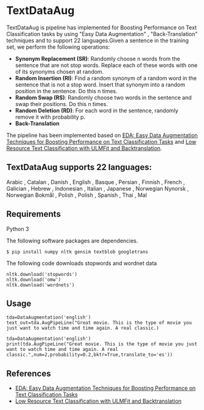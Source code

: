 # TextDataAug

TextDataAug is pipeline has implemented for Boosting Performance on
Text Classification tasks by using "Easy Data Augmentation" , "Back-Translation" techniques and to support 22 languages.Given a sentence in the training set, we perform the following operations:

* **Synonym Replacement (SR)**: Randomly choose n words from the sentence that are not stop words. Replace each of these words with one of its synonyms chosen at random.
* **Random Insertion (RI)**: Find a random synonym of a random word in the sentence that is not a stop word. Insert that synonym into a random position in the sentence. Do this n times.
* **Random Swap (RS)**: Randomly choose two words in the sentence and swap their positions. Do this n times.
* **Random Deletion (RD)**: For each word in the sentence, randomly remove it with probability p.
* **Back-Translation**

The pipeline has been implemented based on [EDA: Easy Data Augmentation Techniques for Boosting Performance on Text Classification Tasks](https://arxiv.org/pdf/1901.11196.pdf) and [Low Resource Text Classification with ULMFit and Backtranslation](https://arxiv.org/pdf/1903.09244.pdf).

TextDataAug supports 22 languages:
--
Arabic , Catalan , Danish , English , Basque , Persian , Finnish , French , Galician , Hebrew , Indonesian , Italian , Japanese , Norwegian Nynorsk , Norwegian Bokmål , Polish , Polish , Spanish , Thai , Mal

Requirements
--

Python 3

The following software packages are dependencies.

````
$ pip install numpy nltk gensim textblob googletrans 
````

The following code downloads stopwords and wordnet data

````
nltk.download('stopwords')
nltk.download('omw')
nltk.download('wordnets')
````

Usage
--
````
tda=DataAugmentation('english')
text_out=tda.AugPipeLine("Great movie. This is the type of movie you just want to watch time and time again. A real classic.)
````
````
tda=DataAugmentation('english')
print(tda.AugPipeLine("Great movie. This is the type of movie you just want to watch time and time again. A real classic.",num=2,probability=0.2,bktr=True,translate_to='es'))
````
References
--
* [EDA: Easy Data Augmentation Techniques for Boosting Performance on Text Classification Tasks](https://arxiv.org/pdf/1901.11196.pdf)
* [Low Resource Text Classification with ULMFit and Backtranslation](https://arxiv.org/pdf/1903.09244.pdf)

